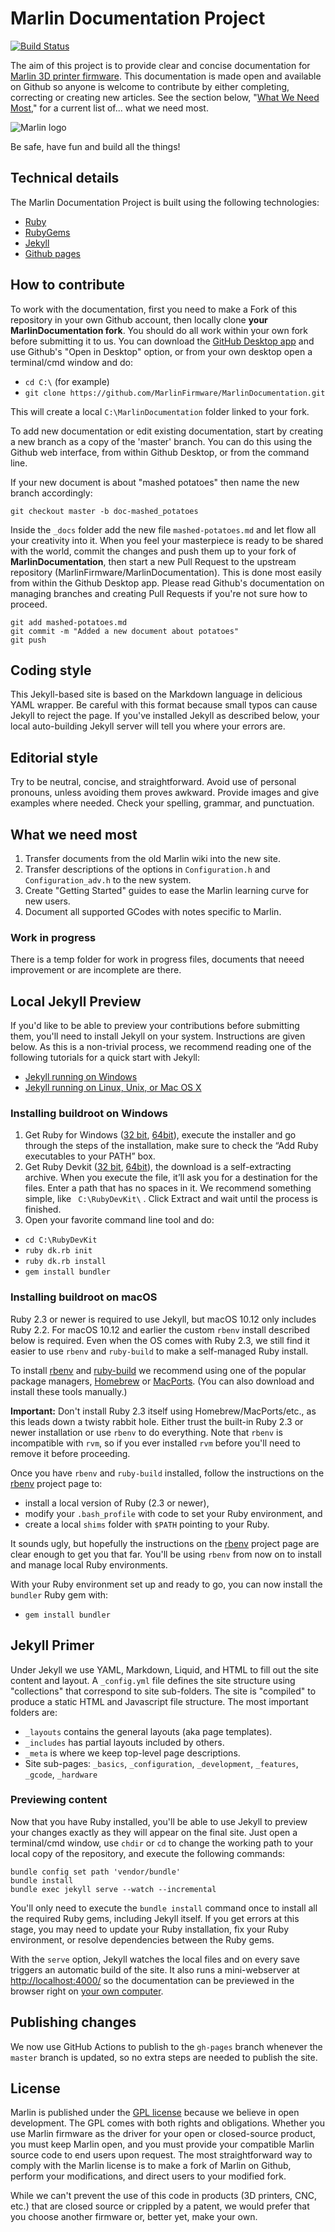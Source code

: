 # Marlin Documentation Project

[![Build Status](//travis-ci.org/MarlinFirmware/MarlinDocumentation.svg?branch=master)](//travis-ci.org/MarlinFirmware/MarlinDocumentation)

The aim of this project is to provide clear and concise documentation for [Marlin 3D printer firmware](//github.com/MarlinFirmware/Marlin). This documentation is made open and available on Github so anyone is welcome to contribute by either completing, correcting or creating new articles. See the section below, "[What We Need Most](#what-we-need-most)," for a current list of... what we need most.

![Marlin logo](assets/images/logo/marlin/small.png)

Be safe, have fun and build all the things!

## Technical details

The Marlin Documentation Project is built using the following technologies:
- [Ruby](//www.ruby-lang.org/en/downloads/)
- [RubyGems](//rubygems.org/pages/download)
- [Jekyll](//jekyllrb.com/)
- [Github pages](//pages.github.com/)

## How to contribute

To work with the documentation, first you need to make a Fork of this repository in your own Github account, then locally clone **your MarlinDocumentation fork**. You should do all work within your own fork before submitting it to us. You can download the [GitHub Desktop app](//desktop.github.com/) and use Github's "Open in Desktop" option, or from your own desktop open a terminal/cmd window and do:
  - `cd C:\` (for example)
  - `git clone https://github.com/MarlinFirmware/MarlinDocumentation.git`

This will create a local `C:\MarlinDocumentation` folder linked to your fork.

To add new documentation or edit existing documentation, start by creating a new branch as a copy of the 'master' branch. You can do this using the Github web interface, from within Github Desktop, or from the command line.

If your new document is about "mashed potatoes" then name the new branch accordingly:
```
git checkout master -b doc-mashed_potatoes
```
Inside the `_docs` folder add the new file `mashed-potatoes.md` and let flow all your creativity into it. When you feel your masterpiece is ready to be shared with the world, commit the changes and push them up to your fork of **MarlinDocumentation**, then start a new Pull Request to the upstream repository (MarlinFirmware/MarlinDocumentation). This is done most easily from within the Github Desktop app. Please read Github's documentation on managing branches and creating Pull Requests if you're not sure how to proceed.
```
git add mashed-potatoes.md
git commit -m "Added a new document about potatoes"
git push
```

## Coding style

This Jekyll-based site is based on the Markdown language in delicious YAML wrapper. Be careful with this format because small typos can cause Jekyll to reject the page. If you've installed Jekyll as described below, your local auto-building Jekyll server will tell you where your errors are.

## Editorial style

Try to be neutral, concise, and straightforward. Avoid use of personal pronouns, unless avoiding them proves awkward. Provide images and give examples where needed. Check your spelling, grammar, and punctuation.

## What we need most

1. Transfer documents from the old Marlin wiki into the new site.
1. Transfer descriptions of the options in `Configuration.h` and `Configuration_adv.h` to the new system.
1. Create "Getting Started" guides to ease the Marlin learning curve for new users.
1. Document all supported GCodes with notes specific to Marlin.

### Work in progress
There is a temp folder for work in progress files, documents that neeed improvement or are incomplete are there.

## Local Jekyll Preview

If you'd like to be able to preview your contributions before submitting them, you'll need to install Jekyll on your system. Instructions are given below. As this is a non-trivial process, we recommend reading one of the following tutorials for a quick start with Jekyll:
- [Jekyll running on Windows](//jekyll-windows.juthilo.com/)
- [Jekyll running on Linux, Unix, or Mac OS X](//jekyllrb.com/docs/installation/)

### Installing buildroot on Windows

 1. Get Ruby for Windows ([32 bit](//dl.bintray.com/oneclick/rubyinstaller/rubyinstaller-2.3.3.exe), [64bit](//dl.bintray.com/oneclick/rubyinstaller/rubyinstaller-2.3.3-x64.exe)), execute the installer and go through the steps of the installation, make sure to check the “Add Ruby executables to your PATH” box.
 2. Get Ruby Devkit ([32 bit](//dl.bintray.com/oneclick/rubyinstaller/DevKit-mingw64-32-4.7.2-20130224-1151-sfx.exe), [64bit](//dl.bintray.com/oneclick/rubyinstaller/DevKit-mingw64-64-4.7.2-20130224-1432-sfx.exe)), the download is a self-extracting archive. When you execute the file, it’ll ask you for a destination for the files. Enter a path that has no spaces in it. We recommend something simple, like ` C:\RubyDevKit\` . Click Extract and wait until the process is finished.
 3. Open your favorite command line tool and do:
  - `cd C:\RubyDevKit`
  - `ruby dk.rb init`
  - `ruby dk.rb install`
  - `gem install bundler`

### Installing buildroot on macOS

Ruby 2.3 or newer is required to use Jekyll, but macOS 10.12 only includes Ruby 2.2. For macOS 10.12 and earlier the custom `rbenv` install described below is required. Even when the OS comes with Ruby 2.3, we still find it easier to use `rbenv` and `ruby-build` to make a self-managed Ruby install.

To install [rbenv](//github.com/rbenv/rbenv) and [ruby-build](//github.com/rbenv/ruby-build#readme) we recommend using one of the popular package managers, [Homebrew](//brew.sh) or [MacPorts](//www.macports.org). (You can also download and install these tools manually.)

**Important:** Don't install Ruby 2.3 itself using Homebrew/MacPorts/etc., as this leads down a twisty rabbit hole. Either trust the built-in Ruby 2.3 or newer installation or use `rbenv` to do everything. Note that `rbenv` is incompatible with `rvm`, so if you ever installed `rvm` before you'll need to remove it before proceeding.

Once you have `rbenv` and `ruby-build` installed, follow the instructions on the [rbenv](//github.com/rbenv/rbenv) project page to:

- install a local version of Ruby (2.3 or newer),
- modify your `.bash_profile` with code to set your Ruby environment, and
- create a local `shims` folder with `$PATH` pointing to your Ruby.

It sounds ugly, but hopefully the instructions on the [rbenv](//github.com/rbenv/rbenv) project page are clear enough to get you that far. You'll be using `rbenv` from now on to install and manage local Ruby environments.

With your Ruby environment set up and ready to go, you can now install the `bundler` Ruby gem with:
- `gem install bundler`

## Jekyll Primer

Under Jekyll we use YAML, Markdown, Liquid, and HTML to fill out the site content and layout. A `_config.yml` file defines the site structure using "collections" that correspond to site sub-folders. The site is "compiled" to produce a static HTML and Javascript file structure. The most important folders are:

- `_layouts` contains the general layouts (aka page templates).
- `_includes` has partial layouts included by others.
- `_meta` is where we keep top-level page descriptions.
- Site sub-pages: `_basics`, `_configuration`, `_development`, `_features`, `_gcode`, `_hardware`

### Previewing content

Now that you have Ruby installed, you'll be able to use Jekyll to preview your changes exactly as they will appear on the final site. Just open a terminal/cmd window, use `chdir` or `cd` to change the working path to your local copy of the repository, and execute the following commands:

```
bundle config set path 'vendor/bundle'
bundle install
bundle exec jekyll serve --watch --incremental
```

You'll only need to execute the `bundle install` command once to install all the required Ruby gems, including Jekyll itself. If you get errors at this stage, you may need to update your Ruby installation, fix your Ruby environment, or resolve dependencies between the Ruby gems.

With the `serve` option, Jekyll watches the local files and on every save triggers an automatic build of the site. It also runs a mini-webserver at [http://localhost:4000/](//localhost:4000/) so the documentation can be previewed in the browser right on [your own computer](//localhost:4000/).

## Publishing changes

We now use GitHub Actions to publish to the `gh-pages` branch whenever the `master` branch is updated, so no extra steps are needed to publish the site.

## License

Marlin is published under the [GPL license](/LICENSE) because we believe in open development. The GPL comes with both rights and obligations. Whether you use Marlin firmware as the driver for your open or closed-source product, you must keep Marlin open, and you must provide your compatible Marlin source code to end users upon request. The most straightforward way to comply with the Marlin license is to make a fork of Marlin on Github, perform your modifications, and direct users to your modified fork.

While we can't prevent the use of this code in products (3D printers, CNC, etc.) that are closed source or crippled by a patent, we would prefer that you choose another firmware or, better yet, make your own.
